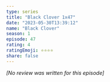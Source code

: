 ```yaml
---
type: series
title: "Black Clover 1x47"
date: "2023-05-30T13:39:12"
name: "Black Clover"
season: 1
episode: 47
rating: 4
ratingEmoji: ⭐️⭐️⭐️⭐️
share: false
---
```


_[No review was written for this episode]_
